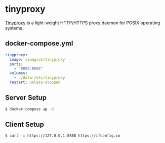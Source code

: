 tinyproxy
=========

[Tinyproxy][1] is a light-weight HTTP/HTTPS proxy daemon for POSIX operating systems.

## docker-compose.yml

```yaml
tinyproxy:
  image: vimagick/tinyproxy
  ports:
    - "8888:8888"
  volumes:
    - ./data:/etc/tinyproxy
  restart: unless-stopped
```

## Server Setup

```bash
$ docker-compose up -d
```

## Client Setup

```bash
$ curl -x https://127.0.0.1:8888 https://ifconfig.co
```

[1]: https://tinyproxy.github.io/
